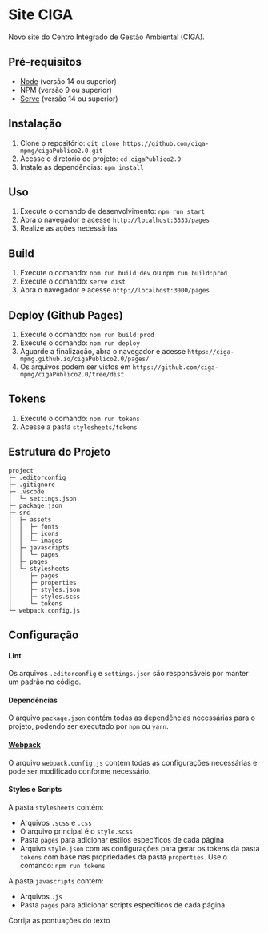 # Site CIGA

Novo site do Centro Integrado de Gestão Ambiental (CIGA).

## Pré-requisitos

-   [Node](https://nodejs.org/en) (versão 14 ou superior)
-   NPM (versão 9 ou superior)
-   [Serve](https://www.npmjs.com/package/serve) (versão 14 ou superior)

## Instalação

1. Clone o repositório: `git clone https://github.com/ciga-mpmg/cigaPublico2.0.git`
2. Acesse o diretório do projeto: `cd cigaPublico2.0`
3. Instale as dependências: `npm install`

## Uso

1. Execute o comando de desenvolvimento: `npm run start`
2. Abra o navegador e acesse `http://localhost:3333/pages`
3. Realize as ações necessárias

## Build

1. Execute o comando: `npm run build:dev` ou `npm run build:prod`
2. Execute o comando: `serve dist`
3. Abra o navegador e acesse `http://localhost:3000/pages`

## Deploy (Github Pages)

1. Execute o comando: `npm run build:prod`
2. Execute o comando: `npm run deploy`
3. Aguarde a finalização, abra o navegador e acesse `https://ciga-mpmg.github.io/cigaPublico2.0/pages/`
4. Os arquivos podem ser vistos em `https://github.com/ciga-mpmg/cigaPublico2.0/tree/dist`

## Tokens

1. Execute o comando: `npm run tokens`
2. Acesse a pasta `stylesheets/tokens`

## Estrutura do Projeto

```
project
├─ .editorconfig
├─ .gitignore
├─ .vscode
│  └─ settings.json
├─ package.json
├─ src
│  ├─ assets
│  │  ├─ fonts
│  │  ├─ icons
│  │  └─ images
│  ├─ javascripts
│  │  └─ pages
│  ├─ pages
│  └─ stylesheets
│     ├─ pages
│     ├─ properties
│     ├─ styles.json
│     ├─ styles.scss
│     └─ tokens
└─ webpack.config.js
```

## Configuração

#### Lint

Os arquivos `.editorconfig` e `settings.json` são responsáveis por manter um padrão no código.

#### Dependências

O arquivo `package.json` contém todas as dependências necessárias para o projeto, podendo ser executado por `npm` ou `yarn`.

#### [Webpack](https://webpack.js.org/)

O arquivo `webpack.config.js` contém todas as configurações necessárias e pode ser modificado conforme necessário.

#### Styles e Scripts

A pasta `stylesheets` contém:

-   Arquivos `.scss` e `.css`
-   O arquivo principal é o `style.scss`
-   Pasta `pages` para adicionar estilos específicos de cada página
-   Arquivo `style.json` com as configurações para gerar os tokens da pasta `tokens` com base nas propriedades da pasta `properties`. Use o comando: `npm run tokens`

A pasta `javascripts` contém:

-   Arquivos `.js`
-   Pasta `pages` para adicionar scripts específicos de cada página

Corrija as pontuações do texto
